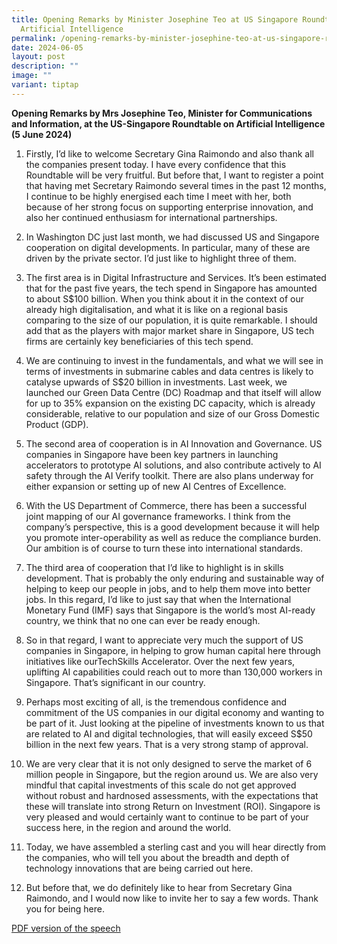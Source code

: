 ```yaml
---
title: Opening Remarks by Minister Josephine Teo at US Singapore Roundtable for
  Artificial Intelligence
permalink: /opening-remarks-by-minister-josephine-teo-at-us-singapore-roundtable-for-artificial-intelligence/
date: 2024-06-05
layout: post
description: ""
image: ""
variant: tiptap
---
```

<p><strong>Opening Remarks by Mrs Josephine Teo, Minister for Communications and Information, at the US-Singapore Roundtable on Artificial Intelligence (5 June 2024)</strong>
</p>
<ol data-tight="true" class="tight">
<li>
<p>Firstly, I’d like to welcome Secretary Gina Raimondo and also thank all
the companies present today. I have every confidence that this Roundtable
will be very fruitful. But before that, I want to register a point that
having met Secretary Raimondo several times in the past 12 months, I continue
to be highly energised each time I meet with her, both because of her strong
focus on supporting enterprise innovation, and also her continued enthusiasm
for international partnerships.</p>
</li>
<li>
<p>In Washington DC just last month, we had discussed US and Singapore cooperation
on digital developments. In particular, many of these are driven by the
private sector. I’d just like to highlight three of them.</p>
</li>
</ol>
<ol start="3" data-tight="true" class="tight">
<li>
<p>The first area is in Digital Infrastructure and Services. It’s been estimated
that for the past five years, the tech spend in Singapore has amounted
to about S$100 billion. When you think about it in the context of our already
high digitalisation, and what it is like on a regional basis comparing
to the size of our population, it is quite remarkable. I should add that
as the players with major market share in Singapore, US tech firms are
certainly key beneficiaries of this tech spend.</p>
</li>
</ol>
<ol start="4" data-tight="true" class="tight">
<li>
<p>We are continuing to invest in the fundamentals, and what we will see
in terms of investments in submarine cables and data centres is likely
to catalyse upwards of S$20 billion in investments. Last week, we launched
our Green Data Centre (DC) Roadmap and that itself will allow for up to
35% expansion on the existing DC capacity, which is already considerable,
relative to our population and size of our Gross Domestic Product (GDP).</p>
</li>
</ol>
<ol start="5" data-tight="true" class="tight">
<li>
<p>The second area of cooperation is in AI Innovation and Governance. US
companies in Singapore have been key partners in launching accelerators
to prototype AI solutions, and also contribute actively to AI safety through
the AI Verify toolkit. There are also plans underway for either expansion
or setting up of new AI Centres of Excellence.</p>
</li>
</ol>
<ol start="6" data-tight="true" class="tight">
<li>
<p>With the US Department of Commerce, there has been a successful joint
mapping of our AI governance frameworks. I think from the company’s perspective,
this is a good development because it will help you promote inter-operability
as well as reduce the compliance burden. Our ambition is of course to turn
these into international standards.</p>
</li>
</ol>
<ol start="7" data-tight="true" class="tight">
<li>
<p>The third area of cooperation that I’d like to highlight is in skills
development. That is probably the only enduring and sustainable way of
helping to keep our people in jobs, and to help them move into better jobs.
In this regard, I’d like to just say that when the International Monetary
Fund (IMF) says that Singapore is the world’s most AI-ready country, we
think that no one can ever be ready enough.</p>
</li>
</ol>
<ol start="8" data-tight="true" class="tight">
<li>
<p>So in that regard, I want to appreciate very much the support of US companies
in Singapore, in helping to grow human capital here through initiatives
like ourTechSkills Accelerator. Over the next few years, uplifting AI capabilities
could reach out to more than 130,000 workers in Singapore. That’s significant
in our country.</p>
</li>
</ol>
<ol start="9" data-tight="true" class="tight">
<li>
<p>Perhaps most exciting of all, is the tremendous confidence and commitment
of the US companies in our digital economy and wanting to be part of it.
Just looking at the pipeline of investments known to us that are related
to AI and digital technologies, that will easily exceed S$50 billion in
the next few years. That is a very strong stamp of approval.</p>
</li>
</ol>
<ol start="10" data-tight="true" class="tight">
<li>
<p>We are very clear that it is not only designed to serve the market of
6 million people in Singapore, but the region around us. We are also very
mindful that capital investments of this scale do not get approved without
robust and hardnosed assessments, with the expectations that these will
translate into strong Return on Investment (ROI). Singapore is very pleased
and would certainly want to continue to be part of your success here, in
the region and around the world.</p>
</li>
</ol>
<ol start="11" data-tight="true" class="tight">
<li>
<p>Today, we have assembled a sterling cast and you will hear directly from
the companies, who will tell you about the breadth and depth of technology
innovations that are being carried out here.</p>
</li>
<li>
<p>But before that, we do definitely like to hear from Secretary Gina Raimondo,
and I would now like to invite her to say a few words. Thank you for being
here.</p>
</li>
</ol>
<p><a href="/files/Speeches 2024/minister_josephine_teo_opening_remarks_at_us_singapore_roundtable_on_ai.pdf" rel="noopener noreferrer nofollow" target="_blank">PDF version of the speech</a>
</p>